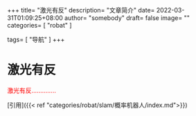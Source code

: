 +++
title= "激光有反"
description= "文章简介"
date= 2022-03-31T01:09:25+08:00
author= "somebody"
draft= false
image= "" 
categories= [
    "robat"
]

tags=  [
    "导航"
]
+++

# 激光有反
<p style="color:red;">激光有反..............</p>

[引用]({{< ref "categories/robat/slam/概率机器人/index.md">}})